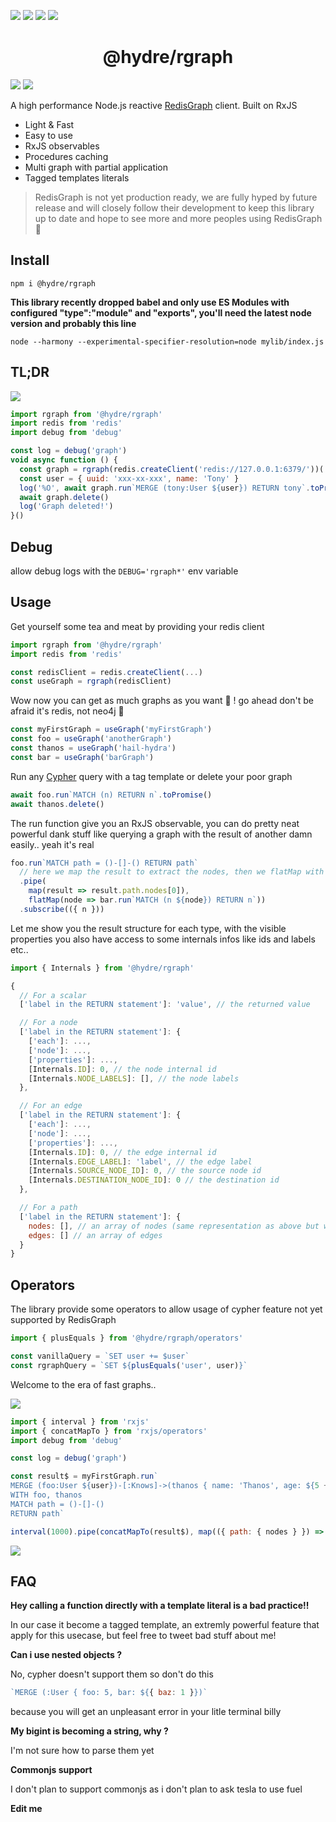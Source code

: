 ![][licence] [![][npm]][npmlink] [![][travis]][travislink] [![][npmdl]][npmlink]

<h1 align=center>@hydre/rgraph</h1>

[![][discord]][discordlink] [![][twitter]][twitterlink]

[licence]: https://img.shields.io/github/license/HydreIO/rgraph?style=for-the-badge
[npm]: https://img.shields.io/npm/v/@hydre/rgraph.svg?logo=npm&style=for-the-badge
[npmlink]: https://www.npmjs.com/package/@hydre/rgraph
[travis]: https://img.shields.io/travis/com/HydreIO/rgraph.svg?logo=travis&style=for-the-badge
[travislink]: https://travis-ci.com/HydreIO/rgraph
[twitter]: https://img.shields.io/badge/follow-us-blue.svg?logo=twitter&style=for-the-badge
[twitterlink]: https://twitter.com/hydreio
[discord]: https://img.shields.io/discord/398114799776694272.svg?logo=discord&style=for-the-badge
[discordlink]: https://discord.gg/bRSpRpD
[npmdl]: https://img.shields.io/npm/dw/@hydre/rgraph.svg?color=%239C27B0&style=for-the-badge

A high performance Node.js reactive [RedisGraph](https://github.com/RedisGraph/RedisGraph) client. Built on RxJS

- Light & Fast
- Easy to use
- RxJS observables
- Procedures caching
- Multi graph with partial application
- Tagged templates literals

> RedisGraph is not yet production ready, we are fully hyped by future release and will closely follow their development
> to keep this library up to date and hope to see more and more peoples using RedisGraph 📃

## Install

```
npm i @hydre/rgraph
```

**This library recently dropped babel and only use ES Modules with configured "type":"module" and "exports", you'll need the latest node version and probably this line**
```
node --harmony --experimental-specifier-resolution=node mylib/index.js
```

## TL;DR

![](https://i.imgur.com/CHEHoWB.png)

```js
import rgraph from '@hydre/rgraph'
import redis from 'redis'
import debug from 'debug'

const log = debug('graph')
void async function () {
  const graph = rgraph(redis.createClient('redis://127.0.0.1:6379/'))('myGraph')
  const user = { uuid: 'xxx-xx-xxx', name: 'Tony' }
  log('%O', await graph.run`MERGE (tony:User ${user}) RETURN tony`.toPromise())
  await graph.delete()
  log('Graph deleted!')
}()
```

## Debug

allow debug logs with the `DEBUG='rgraph*'` env variable

## Usage

Get yourself some tea and meat by providing your redis client

```js
import rgraph from '@hydre/rgraph'
import redis from 'redis'

const redisClient = redis.createClient(...)
const useGraph = rgraph(redisClient)
```

Wow now you can get as much graphs as you want 💃 !
go ahead don't be afraid it's redis, not neo4j 🦐

```js
const myFirstGraph = useGraph('myFirstGraph')
const foo = useGraph('anotherGraph')
const thanos = useGraph('hail-hydra')
const bar = useGraph('barGraph')
```

Run any [Cypher](https://neo4j.com/docs/cypher-manual/current/) query with a tag template or delete your poor graph
```js
await foo.run`MATCH (n) RETURN n`.toPromise()
await thanos.delete()
```

The run function give you an RxJS observable, you can do pretty neat powerful dank stuff
like querying a graph with the result of another damn easily.. yeah it's real

```js
foo.run`MATCH path = ()-[]-() RETURN path`
  // here we map the result to extract the nodes, then we flatMap with another query using the retrieved node
  .pipe(
    map(result => result.path.nodes[0]),
    flatMap(node => bar.run`MATCH (n ${node}) RETURN n`))
  .subscribe(({ n }))
```

Let me show you the result structure for each type, with the visible properties
you also have access to some internals infos like ids and labels etc..

```js
import { Internals } from '@hydre/rgraph'

{
  // For a scalar
  ['label in the RETURN statement']: 'value', // the returned value

  // For a node
  ['label in the RETURN statement']: {
    ['each']: ...,
    ['node']: ...,
    ['properties']: ...,
    [Internals.ID]: 0, // the node internal id
    [Internals.NODE_LABELS]: [], // the node labels
  },

  // For an edge
  ['label in the RETURN statement']: {
    ['each']: ...,
    ['node']: ...,
    ['properties']: ...,
    [Internals.ID]: 0, // the edge internal id
    [Internals.EDGE_LABEL]: 'label', // the edge label
    [Internals.SOURCE_NODE_ID]: 0, // the source node id
    [Internals.DESTINATION_NODE_ID]: 0 // the destination id
  },

  // For a path
  ['label in the RETURN statement']: {
    nodes: [], // an array of nodes (same representation as above but without the return label)
    edges: [] // an array of edges
  }
}
```

## Operators

The library provide some operators to allow usage of cypher feature not yet supported by RedisGraph

```js
import { plusEquals } from '@hydre/rgraph/operators'

const vanillaQuery = `SET user += $user`
const rgraphQuery = `SET ${plusEquals('user', user)}`
```

Welcome to the era of fast graphs..

![](https://forthebadge.com/images/badges/certified-snoop-lion.svg)

```js
import { interval } from 'rxjs'
import { concatMapTo } from 'rxjs/operators'
import debug from 'debug'

const log = debug('graph')

const result$ = myFirstGraph.run`
MERGE (foo:User ${user})-[:Knows]->(thanos { name: 'Thanos', age: ${5 + 5}, a: ${true}, b: ${922337203}, c: ${51.000000000016} })
WITH foo, thanos
MATCH path = ()-[]-()
RETURN path`

interval(1000).pipe(concatMapTo(result$), map(({ path: { nodes } }) => `Found ${nodes.length} nodes`)).subscribe(log)
```
![](https://i.imgur.com/s2wfP9y.png)

## FAQ

**Hey calling a function directly with a template literal is a bad practice!!**

In our case it become a tagged template, an extremly powerful feature that apply for this usecase, but feel free to tweet bad stuff about me!

**Can i use nested objects ?**

No, cypher doesn't support them so don't do this
```js
`MERGE (:User { foo: 5, bar: ${{ baz: 1 }})`
```
because you will get an unpleasant error in your litle terminal billy

**My bigint is becoming a string, why ?**

I'm not sure how to parse them yet

**Commonjs support**

I don't plan to support commonjs as i don't plan to ask tesla to use fuel

**Edit me**
